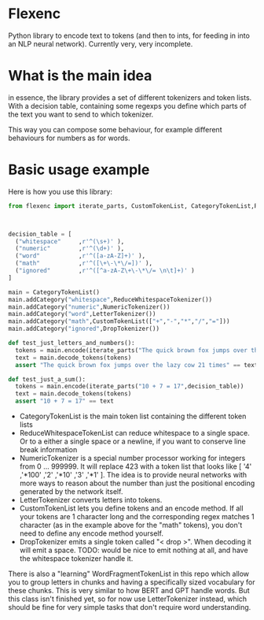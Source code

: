 # Flexenc

Python library to encode text to tokens (and then to ints, for feeding in into an NLP neural network).
Currently very, very incomplete.


# What is the main idea

in essence, the library provides a set of different tokenizers and token lists. With a decision table, containing some regexps you define which parts of the text you want to send to which tokenizer.

This way you can compose some behaviour, for example different behaviours for numbers as for words. 


# Basic usage example

Here is how you use this library:


```python
from flexenc import iterate_parts, CustomTokenList, CategoryTokenList,ReduceWhitespaceTokenizer, LetterTokenizer,DropTokenizer,NumericTokenizer



decision_table = [
  ("whitespace"     ,r'^(\s+)' ),
  ("numeric"        ,r'^(\d+)' ),                  
  ("word"           ,r'^([a-zA-Z]+)' ),                  
  ("math"           ,r'^([\+\-\*\/=])' ),                  
  ("ignored"        ,r'^([^a-zA-Z\+\-\*\/= \n\t]+)' )                
]

main = CategoryTokenList()
main.addCategory("whitespace",ReduceWhitespaceTokenizer())
main.addCategory("numeric",NumericTokenizer())
main.addCategory("word",LetterTokenizer())
main.addCategory("math",CustomTokenList(["+","-","*","/","="]))
main.addCategory("ignored",DropTokenizer())

def test_just_letters_and_numbers():
  tokens = main.encode(iterate_parts("The quick brown fox jumps over the lazy cow 21 times",decision_table))
  text = main.decode_tokens(tokens)
  assert "The quick brown fox jumps over the lazy cow 21 times" == text

def test_just_a_sum():
  tokens = main.encode(iterate_parts("10 + 7 = 17",decision_table))
  text = main.decode_tokens(tokens)
  assert "10 + 7 = 17" == text

```

  - CategoryTokenList is the main token list containing the different token lists
  - ReduceWhitespaceTokenList can reduce whitespace to a single space. Or to a either a single space or a newline, if you want to conserve line break information
  - NumericTokenizer is a special number processor working for integers from 0 ... 999999.  It will replace 423 with a token list that looks like \[ '4' ,'\*100' ,'2' ,'\*10' ,'3' ,'\*1' ]. The idea is to provide neural networks with more ways to reason about the number than just the positional encoding generated by the network itself. 
  - LetterTokenizer converts letters into tokens.
  - CustomTokenList lets you define tokens and an encode method. If all your tokens are 1 character long and the corresponding regex matches 1 character (as in the example above for the "math" tokens), you don't need to define any encode method yourself.  
  - DropTokenizer emits a single token called "< drop \>". When decoding it will emit a space. TODO: would be nice to emit nothing at all, and have the whitespace tokenizer handle it.



There is also a "learning" WordFragmentTokenList in this repo which allow you to group letters in chunks and having a specifically sized vocabulary for these chunks. This is very similar to how BERT and GPT handle words. But this class isn't finished yet, so for now use LetterTokenizer instead, which should be fine for very simple tasks that don't require  word understanding.



